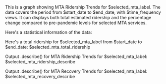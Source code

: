 This is a graph showing MTA Ridership Trends for $selected_mta_label. The data covers the period from $start_date to $end_date, with $time_frequency views. It can displays both total estimated ridership and the percentage change compared to pre-pandemic levels for selected MTA services.

Here's a statistical information of the data:

Here's a total ridership for $selected_mta_label from $start_date to $end_date:
$selected_mta_total_ridership

Output .describe() for MTA Ridership Trends for $selected_mta_label:
$selected_mta_ridership_describe

Output .describe() for MTA Recovery Trends for $selected_mta_label:
$selected_mta_recovery_describe
